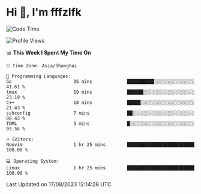 # Hi 👋, I'm fffzlfk

<!--START_SECTION:waka-->
![Code Time](http://img.shields.io/badge/Code%20Time-347%20hrs%2022%20mins-blue)

![Profile Views](http://img.shields.io/badge/Profile%20Views-10-blue)

📊 **This Week I Spent My Time On** 

```text
🕑︎ Time Zone: Asia/Shanghai

💬 Programming Languages: 
Go                       35 mins             ██████████░░░░░░░░░░░░░░░   41.61 % 
tmux                     19 mins             ██████░░░░░░░░░░░░░░░░░░░   23.19 % 
C++                      18 mins             █████░░░░░░░░░░░░░░░░░░░░   21.43 % 
sshconfig                7 mins              ██░░░░░░░░░░░░░░░░░░░░░░░   08.43 % 
TOML                     3 mins              █░░░░░░░░░░░░░░░░░░░░░░░░   03.56 % 

🔥 Editors: 
Neovim                   1 hr 25 mins        █████████████████████████   100.00 % 

💻 Operating System: 
Linux                    1 hr 25 mins        █████████████████████████   100.00 % 
```


 Last Updated on 17/08/2023 12:14:28 UTC
<!--END_SECTION:waka-->
